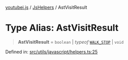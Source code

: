 [youtubei.js](../../../../README.md) / [JsHelpers](../README.md) / AstVisitResult

# Type Alias: AstVisitResult

> **AstVisitResult** = `boolean` \| *typeof* [`WALK_STOP`](../variables/WALK_STOP.md) \| `void`

Defined in: [src/utils/javascript/helpers.ts:25](https://github.com/LuanRT/YouTube.js/blob/0733f60b57877f6b8b87dfd5cc6195b5085f5c09/src/utils/javascript/helpers.ts#L25)
